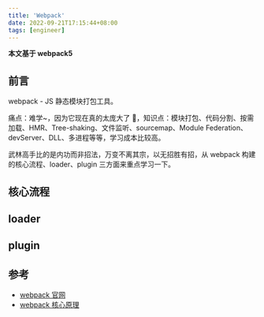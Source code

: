 ```yaml
---
title: 'Webpack'
date: 2022-09-21T17:15:44+08:00
tags: [engineer]
---
```


**本文基于 webpack5**

## 前言

webpack - JS 静态模块打包工具。

痛点：难学~，因为它现在真的太庞大了 👻，知识点：模块打包、代码分割、按需加载、HMR、Tree-shaking、文件监听、sourcemap、Module Federation、devServer、DLL、多进程等等，学习成本比较高。

武林高手比的是内功而非招法，万变不离其宗，以无招胜有招，从 webpack 构建的核心流程、loader、plugin 三方面来重点学习一下。

## 核心流程

## loader

## plugin

## 参考

- [webpack 官网](https://webpack.js.org/)
- [webpack 核心原理](https://mp.weixin.qq.com/s/_Hyn_sb8mki6aYTXwVZe6g)
